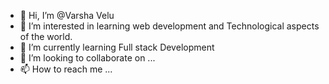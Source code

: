 - 👋 Hi, I’m @Varsha Velu
- 👀 I’m interested in learning web development and Technological aspects of the world.
- 🌱 I’m currently learning Full stack Development
- 💞️ I’m looking to collaborate on ...
- 📫 How to reach me ...

<!---
Varshkelly/Varshkelly is a ✨ special ✨ repository because its `README.md` (this file) appears on your GitHub profile.
You can click the Preview link to take a look at your changes.
--->

